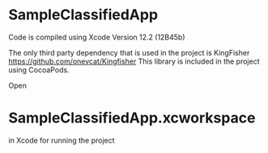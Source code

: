 # SampleClassifiedApp

Code is compiled using Xcode Version 12.2 (12B45b)

The only third party dependency that is used in the project is KingFisher https://github.com/onevcat/Kingfisher
This library is included in the project using CocoaPods.

Open 
# SampleClassifiedApp.xcworkspace 
in Xcode for running the project 
